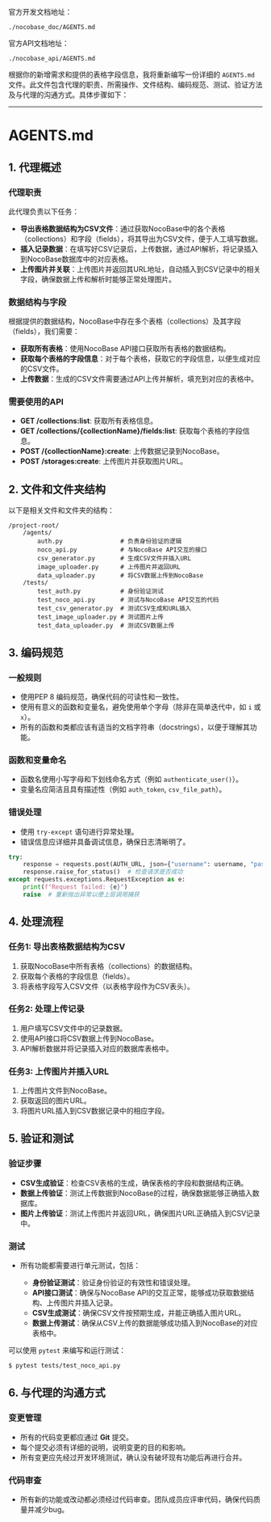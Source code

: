 官方开发文档地址：
```
./nocobase_doc/AGENTS.md
```
官方API文档地址：
```
./nocobase_api/AGENTS.md
```
根据你的新增需求和提供的表格字段信息，我将重新编写一份详细的 `AGENTS.md` 文件。此文件包含代理的职责、所需操作、文件结构、编码规范、测试、验证方法及与代理的沟通方式。具体步骤如下：

---

# AGENTS.md

## 1. 代理概述

### 代理职责

此代理负责以下任务：

* **导出表格数据结构为CSV文件**：通过获取NocoBase中的各个表格（collections）和字段（fields），将其导出为CSV文件，便于人工填写数据。
* **插入记录数据**：在填写好CSV记录后，上传数据，通过API解析，将记录插入到NocoBase数据库中的对应表格。
* **上传图片并关联**：上传图片并返回其URL地址，自动插入到CSV记录中的相关字段，确保数据上传和解析时能够正常处理图片。

### 数据结构与字段

根据提供的数据结构，NocoBase中存在多个表格（collections）及其字段（fields），我们需要：

* **获取所有表格**：使用NocoBase API接口获取所有表格的数据结构。
* **获取每个表格的字段信息**：对于每个表格，获取它的字段信息，以便生成对应的CSV文件。
* **上传数据**：生成的CSV文件需要通过API上传并解析，填充到对应的表格中。

### 需要使用的API

* **GET /collections\:list**: 获取所有表格信息。
* **GET /collections/{collectionName}/fields\:list**: 获取每个表格的字段信息。
* **POST /{collectionName}\:create**: 上传数据记录到NocoBase。
* **POST /storages\:create**: 上传图片并获取图片URL。

## 2. 文件和文件夹结构

以下是相关文件和文件夹的结构：

```
/project-root/
    /agents/
        auth.py                # 负责身份验证的逻辑
        noco_api.py            # 与NocoBase API交互的接口
        csv_generator.py       # 生成CSV文件并插入URL
        image_uploader.py      # 上传图片并返回URL
        data_uploader.py       # 将CSV数据上传到NocoBase
    /tests/
        test_auth.py           # 身份验证测试
        test_noco_api.py       # 测试与NocoBase API交互的代码
        test_csv_generator.py  # 测试CSV生成和URL插入
        test_image_uploader.py # 测试图片上传
        test_data_uploader.py  # 测试CSV数据上传
```

## 3. 编码规范

### 一般规则

* 使用PEP 8 编码规范，确保代码的可读性和一致性。
* 使用有意义的函数和变量名，避免使用单个字母（除非在简单迭代中，如 `i` 或 `x`）。
* 所有的函数和类都应该有适当的文档字符串（docstrings），以便于理解其功能。

### 函数和变量命名

* 函数名使用小写字母和下划线命名方式（例如 `authenticate_user()`）。
* 变量名应简洁且具有描述性（例如 `auth_token`, `csv_file_path`）。

### 错误处理

* 使用 `try-except` 语句进行异常处理。
* 错误信息应详细并具备调试信息，确保日志清晰明了。

```python
try:
    response = requests.post(AUTH_URL, json={"username": username, "password": password})
    response.raise_for_status()  # 检查请求是否成功
except requests.exceptions.RequestException as e:
    print(f"Request failed: {e}")
    raise  # 重新抛出异常以便上层调用捕获
```

## 4. 处理流程

### 任务1: 导出表格数据结构为CSV

1. 获取NocoBase中所有表格（collections）的数据结构。
2. 获取每个表格的字段信息（fields）。
3. 将表格字段写入CSV文件（以表格字段作为CSV表头）。

### 任务2: 处理上传记录

1. 用户填写CSV文件中的记录数据。
2. 使用API接口将CSV数据上传到NocoBase。
3. API解析数据并将记录插入对应的数据库表格中。

### 任务3: 上传图片并插入URL

1. 上传图片文件到NocoBase。
2. 获取返回的图片URL。
3. 将图片URL插入到CSV数据记录中的相应字段。

## 5. 验证和测试

### 验证步骤

* **CSV生成验证**：检查CSV表格的生成，确保表格的字段和数据结构正确。
* **数据上传验证**：测试上传数据到NocoBase的过程，确保数据能够正确插入数据库。
* **图片上传验证**：测试上传图片并返回URL，确保图片URL正确插入到CSV记录中。

### 测试

* 所有功能都需要进行单元测试，包括：

  * **身份验证测试**：验证身份验证的有效性和错误处理。
  * **API接口测试**：确保与NocoBase API的交互正常，能够成功获取数据结构、上传图片并插入记录。
  * **CSV生成测试**：确保CSV文件按预期生成，并能正确插入图片URL。
  * **数据上传测试**：确保从CSV上传的数据能够成功插入到NocoBase的对应表格中。

可以使用 `pytest` 来编写和运行测试：

```bash
$ pytest tests/test_noco_api.py
```

## 6. 与代理的沟通方式

### 变更管理

* 所有的代码变更都应通过 **Git** 提交。
* 每个提交必须有详细的说明，说明变更的目的和影响。
* 所有变更应先经过开发环境测试，确认没有破坏现有功能后再进行合并。

### 代码审查

* 所有新的功能或改动都必须经过代码审查。团队成员应评审代码，确保代码质量并减少bug。








